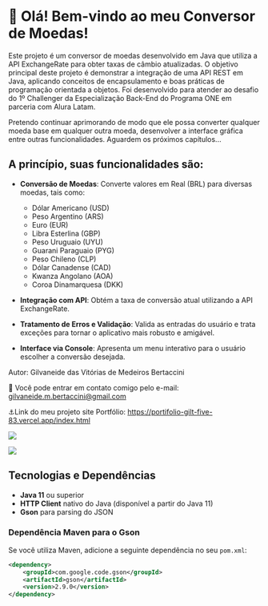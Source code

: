 # 👋 Olá! Bem-vindo ao meu Conversor de Moedas!

Este projeto é um conversor de moedas desenvolvido em Java que utiliza a API ExchangeRate para obter taxas de câmbio atualizadas. O objetivo principal deste projeto é demonstrar a integração de uma API REST em Java, aplicando conceitos de encapsulamento e boas práticas de programação orientada a objetos. Foi desenvolvido para atender ao desafio do 1º Challenger da Especialização Back-End do Programa ONE em parceria com Alura Latam.

Pretendo continuar aprimorando de modo que ele possa converter qualquer moeda base em qualquer outra moeda, desenvolver a interface gráfica entre outras funcionalidades. Aguardem os próximos capítulos... 

## A princípio, suas funcionalidades são:

- **Conversão de Moedas**: Converte valores em Real (BRL) para diversas moedas, tais como:
  - Dólar Americano (USD)
  - Peso Argentino (ARS)
  - Euro (EUR)
  - Libra Esterlina (GBP)
  - Peso Uruguaio (UYU)
  - Guarani Paraguaio (PYG)
  - Peso Chileno (CLP)
  - Dólar Canadense (CAD)
  - Kwanza Angolano (AOA)
  - Coroa Dinamarquesa (DKK)
  
- **Integração com API**: Obtém a taxa de conversão atual utilizando a API ExchangeRate.

- **Tratamento de Erros e Validação**: Valida as entradas do usuário e trata exceções para tornar o aplicativo mais robusto e amigável.

- **Interface via Console**: Apresenta um menu interativo para o usuário escolher a conversão desejada.

Autor: Gilvaneide das Vitórias de Medeiros Bertaccini

:e-mail: Você pode entrar em contato comigo pelo e-mail: gilvaneide.m.bertaccini@gmail.com

:anchor:Link do meu projeto site Portfólio: https://portifolio-gilt-five-83.vercel.app/index.html

<a href = "mailto: gilvaneide.m.bertaccini@gmail.com"><img loading="lazy" src="https://img.shields.io/badge/Gmail-D14836?style=for-the-badge&logo=gmail&logoColor=white" target="_blank"></a>

<a href="https://www.linkedin.com/in/gilvaneide-bertaccini/" target="_blank"><img loading="lazy" src="https://img.shields.io/badge/-LinkedIn-%230077B5?style=for-the-badge&logo=linkedin&logoColor=white" target="_blank"></a>   
</div>

## Tecnologias e Dependências

- **Java 11** ou superior
- **HTTP Client** nativo do Java (disponível a partir do Java 11)
- **Gson** para parsing do JSON

### Dependência Maven para o Gson
Se você utiliza Maven, adicione a seguinte dependência no seu `pom.xml`:

```xml
<dependency>
    <groupId>com.google.code.gson</groupId>
    <artifactId>gson</artifactId>
    <version>2.9.0</version>
</dependency>
